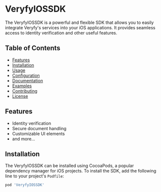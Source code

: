 # VeryfyIOSSDK

The VeryfyIOSSDK is a powerful and flexible SDK that allows you to easily integrate Veryfy's services into your iOS applications. It provides seamless access to identity verification and other useful features.

## Table of Contents
- [Features](#features)
- [Installation](#installation)
- [Usage](#usage)
- [Configuration](#configuration)
- [Documentation](#documentation)
- [Examples](#examples)
- [Contributing](#contributing)
- [License](#license)

## Features

- Identity verification
- Secure document handling
- Customizable UI elements
- and more...

## Installation

The VeryfyIOSSDK can be installed using CocoaPods, a popular dependency manager for iOS projects. To install the SDK, add the following line to your project's `Podfile`:

```ruby
pod 'VeryfyIOSSDK'

